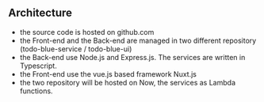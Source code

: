 ## Architecture
- the source code is hosted on github.com
- the Front-end and the Back-end are managed in two different repository (todo-blue-service / todo-blue-ui)
- the Back-end use Node.js and Express.js. The services are written in Typescript. 
- the Front-end use the vue.js based framework Nuxt.js 
- the two repository will be hosted on Now, the services as Lambda functions.
